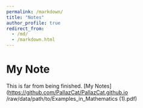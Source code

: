 ```yaml
---
permalink: /markdown/
title: "Notes"
author_profile: true
redirect_from: 
  - /md/
  - /markdown.html
---
```

My Note
======
This is far from being finished.
[My Notes](https://github.com/PallazCat/PallazCat.github.io
/raw/data/path/to/Examples_in_Mathematics (1).pdf)

